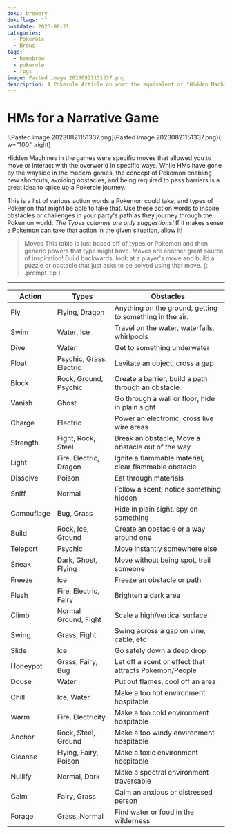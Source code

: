 ```yaml
---
doku: brewery
dokuflags: ""
postdate: 2023-08-21
categories:
  - Pokerole
  - Brews
tags:
  - homebrew
  - pokerole
  - rpgs
image: Pasted image 20230821151337.png
description: A Pokerole Article on what the equivalent of "Hidden Machine" moves are in a ttrpg
---
```

# HMs for a Narrative Game

![Pasted image 20230821151337.png](Pasted image 20230821151337.png){: w="100" .right}

Hidden Machines in the games were specific moves that allowed you to move or interact with the overworld in specific ways. While HMs have gone by the wayside in the modern games, the concept of Pokemon enabling new shortcuts, avoiding obstacles, and being required to pass barriers is a great idea to spice up a Pokerole journey. 

This is a list of various action words a Pokemon could take, and types of Pokemon that might be able to take that. Use these action words to inspire obstacles or challenges in your party's path as they journey through the Pokemon world. *The Types columns are only suggestions!* If it makes sense a Pokemon can take that action in the given situation, allow it! 

> Moves
> This table is just based off of types or Pokemon and then generic powers that type might have. Moves are another great source of inspiration! Build backwards, look at a player's move and build a puzzle or obstacle that just asks to be solved using that move. 
{: .prompt-tip }
---

| Action     | Types                    | Obstacles                                                |
| ---------- | ------------------------ | -------------------------------------------------------- |
| Fly        | Flying, Dragon           | Anything on the ground, getting to something in the air. |
| Swim       | Water, Ice               | Travel on the water, waterfalls, whirlpools              | 
| Dive       | Water                    | Get to something underwater                              |
| Float      | Psychic, Grass, Electric | Levitate an object, cross a gap                          |
| Block      | Rock, Ground, Psychic    | Create a barrier, build a path through an obstacle       |
| Vanish     | Ghost                    | Go through a wall or floor, hide in plain sight          |
| Charge     | Electric                 | Power an electronic, cross live wire areas               |
| Strength   | Fight, Rock, Steel       | Break an obstacle, Move a obstacle out of the way        |
| Light      | Fire, Electric, Dragon   | Ignite a flammable material, clear flammable obstacle    |
| Dissolve   | Poison                   | Eat through materials                                    |
| Sniff      | Normal                   | Follow a scent, notice something hidden                  |
| Camouflage | Bug, Grass               | Hide in plain sight, spy on something                    |
| Build      | Rock, Ice, Ground        | Create an obstacle or a way around one                   |
| Teleport   | Psychic                  | Move instantly somewhere else                            |
| Sneak      | Dark, Ghost, Flying      | Move without being spot, trail someone                   |
| Freeze     | Ice                      | Freeze an obstacle or path                               |
| Flash      | Fire, Electric, Fairy    | Brighten a dark area                                     |
| Climb      | Normal Ground, Fight     | Scale a high/vertical surface                            |
| Swing      | Grass, Fight             | Swing across a gap on vine, cable, etc                   |
| Slide      | Ice                      | Go safely down a deep drop                               |
| Honeypot   | Grass, Fairy, Bug        | Let off a scent or effect that attracts Pokemon/People   |
| Douse      | Water                    | Put out flames, cool off an area                         |
| Chill      | Ice, Water               | Make a too hot environment hospitable                    |
| Warm       | Fire, Electricity        | Make a too cold environment hospitable                   |
| Anchor     | Rock, Steel, Ground      | Make a too windy environment hospitable                  |
| Cleanse    | Flying, Fairy, Poison    | Make a toxic environment hospitable                      |
| Nullify    | Normal, Dark             | Make a spectral environment traversable                  |
| Calm       | Fairy, Grass             | Calm an anxious or distressed person                     |
| Forage     | Grass, Normal            | Find water or food in the wilderness                     |

